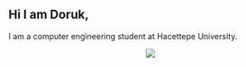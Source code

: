 ## Hi I am Doruk,
I am a computer engineering student at Hacettepe University.
<p align="center">
  <a href="https://skillicons.dev">
    <img src="https://skillicons.dev/icons?i=js,html,css,java,py,pr" />
  </a>
</p>
